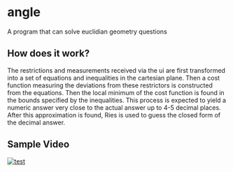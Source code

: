 # angle
A program that can solve euclidian geometry questions
## How does it work?
The restrictions and measurements received via the ui are first transformed into a set of equations and inequalities in the cartesian plane. Then a cost function measuring the deviations from these restrictors is constructed from the equations. Then the local minimum of the cost function is found in the bounds specified by the inequalities. This process is expected to yield a numeric answer very close to the actual answer up to 4-5 decimal places. After this approximation is found, Ries is used to guess the closed form of the decimal answer.
## Sample Video
[![test](http://img.youtube.com/vi/OOwJQDwlM3U/0.jpg)](http://www.youtube.com/watch?v=OOwJQDwlM3U "9")
